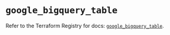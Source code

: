 # `google_bigquery_table`

Refer to the Terraform Registry for docs: [`google_bigquery_table`](https://registry.terraform.io/providers/hashicorp/google-beta/6.45.0/docs/resources/google_bigquery_table).
